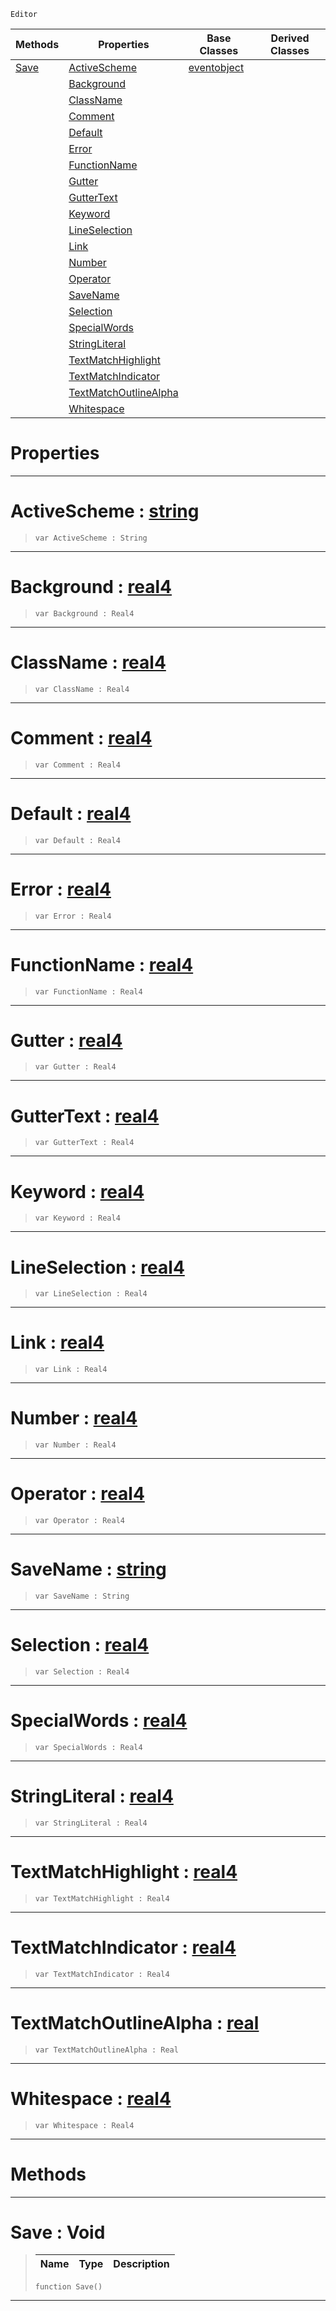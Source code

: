  `Editor`

|Methods|Properties|Base Classes|Derived Classes|
|---|---|---|---|
|[ Save](https://github.com/ZilchEngine/ZilchDocs/blob/master/code_reference/class_reference/colorscheme.md#save-void)|[ ActiveScheme](https://github.com/ZilchEngine/ZilchDocs/blob/master/code_reference/class_reference/colorscheme.md#activescheme-zilch-engine)|[eventobject](https://github.com/ZilchEngine/ZilchDocs/blob/master/code_reference/class_reference/eventobject.md)| |
| |[ Background](https://github.com/ZilchEngine/ZilchDocs/blob/master/code_reference/class_reference/colorscheme.md#background-zilch-engine-d)| | |
| |[ ClassName](https://github.com/ZilchEngine/ZilchDocs/blob/master/code_reference/class_reference/colorscheme.md#classname-zilch-engine-do)| | |
| |[ Comment](https://github.com/ZilchEngine/ZilchDocs/blob/master/code_reference/class_reference/colorscheme.md#comment-zilch-engine-docu)| | |
| |[ Default](https://github.com/ZilchEngine/ZilchDocs/blob/master/code_reference/class_reference/colorscheme.md#default-zilch-engine-docu)| | |
| |[ Error](https://github.com/ZilchEngine/ZilchDocs/blob/master/code_reference/class_reference/colorscheme.md#error-zilch-engine-docume)| | |
| |[ FunctionName](https://github.com/ZilchEngine/ZilchDocs/blob/master/code_reference/class_reference/colorscheme.md#functionname-zilch-engine)| | |
| |[ Gutter](https://github.com/ZilchEngine/ZilchDocs/blob/master/code_reference/class_reference/colorscheme.md#gutter-zilch-engine-docum)| | |
| |[ GutterText](https://github.com/ZilchEngine/ZilchDocs/blob/master/code_reference/class_reference/colorscheme.md#guttertext-zilch-engine-d)| | |
| |[ Keyword](https://github.com/ZilchEngine/ZilchDocs/blob/master/code_reference/class_reference/colorscheme.md#keyword-zilch-engine-docu)| | |
| |[ LineSelection](https://github.com/ZilchEngine/ZilchDocs/blob/master/code_reference/class_reference/colorscheme.md#lineselection-zilch-engin)| | |
| |[ Link](https://github.com/ZilchEngine/ZilchDocs/blob/master/code_reference/class_reference/colorscheme.md#link-zilch-engine-documen)| | |
| |[ Number](https://github.com/ZilchEngine/ZilchDocs/blob/master/code_reference/class_reference/colorscheme.md#number-zilch-engine-docum)| | |
| |[ Operator](https://github.com/ZilchEngine/ZilchDocs/blob/master/code_reference/class_reference/colorscheme.md#operator-zilch-engine-doc)| | |
| |[ SaveName](https://github.com/ZilchEngine/ZilchDocs/blob/master/code_reference/class_reference/colorscheme.md#savename-zilch-engine-doc)| | |
| |[ Selection](https://github.com/ZilchEngine/ZilchDocs/blob/master/code_reference/class_reference/colorscheme.md#selection-zilch-engine-do)| | |
| |[ SpecialWords](https://github.com/ZilchEngine/ZilchDocs/blob/master/code_reference/class_reference/colorscheme.md#specialwords-zilch-engine)| | |
| |[ StringLiteral](https://github.com/ZilchEngine/ZilchDocs/blob/master/code_reference/class_reference/colorscheme.md#stringliteral-zilch-engin)| | |
| |[ TextMatchHighlight](https://github.com/ZilchEngine/ZilchDocs/blob/master/code_reference/class_reference/colorscheme.md#textmatchhighlight-zero)| | |
| |[ TextMatchIndicator](https://github.com/ZilchEngine/ZilchDocs/blob/master/code_reference/class_reference/colorscheme.md#textmatchindicator-zero)| | |
| |[ TextMatchOutlineAlpha](https://github.com/ZilchEngine/ZilchDocs/blob/master/code_reference/class_reference/colorscheme.md#textmatchoutlinealpha-ze)| | |
| |[ Whitespace](https://github.com/ZilchEngine/ZilchDocs/blob/master/code_reference/class_reference/colorscheme.md#whitespace-zilch-engine-d)| | |


 #  Properties


---  
 #  ActiveScheme : [string](https://github.com/ZilchEngine/ZilchDocs/blob/master/code_reference/nada_base_types/string.md)

> 
> ``` lang=cpp, name=Nada
> var ActiveScheme : String


---  
 #  Background : [real4](https://github.com/ZilchEngine/ZilchDocs/blob/master/code_reference/nada_base_types/real4.md)

> 
> ``` lang=cpp, name=Nada
> var Background : Real4


---  
 #  ClassName : [real4](https://github.com/ZilchEngine/ZilchDocs/blob/master/code_reference/nada_base_types/real4.md)

> 
> ``` lang=cpp, name=Nada
> var ClassName : Real4


---  
 #  Comment : [real4](https://github.com/ZilchEngine/ZilchDocs/blob/master/code_reference/nada_base_types/real4.md)

> 
> ``` lang=cpp, name=Nada
> var Comment : Real4


---  
 #  Default : [real4](https://github.com/ZilchEngine/ZilchDocs/blob/master/code_reference/nada_base_types/real4.md)

> 
> ``` lang=cpp, name=Nada
> var Default : Real4


---  
 #  Error : [real4](https://github.com/ZilchEngine/ZilchDocs/blob/master/code_reference/nada_base_types/real4.md)

> 
> ``` lang=cpp, name=Nada
> var Error : Real4


---  
 #  FunctionName : [real4](https://github.com/ZilchEngine/ZilchDocs/blob/master/code_reference/nada_base_types/real4.md)

> 
> ``` lang=cpp, name=Nada
> var FunctionName : Real4


---  
 #  Gutter : [real4](https://github.com/ZilchEngine/ZilchDocs/blob/master/code_reference/nada_base_types/real4.md)

> 
> ``` lang=cpp, name=Nada
> var Gutter : Real4


---  
 #  GutterText : [real4](https://github.com/ZilchEngine/ZilchDocs/blob/master/code_reference/nada_base_types/real4.md)

> 
> ``` lang=cpp, name=Nada
> var GutterText : Real4


---  
 #  Keyword : [real4](https://github.com/ZilchEngine/ZilchDocs/blob/master/code_reference/nada_base_types/real4.md)

> 
> ``` lang=cpp, name=Nada
> var Keyword : Real4


---  
 #  LineSelection : [real4](https://github.com/ZilchEngine/ZilchDocs/blob/master/code_reference/nada_base_types/real4.md)

> 
> ``` lang=cpp, name=Nada
> var LineSelection : Real4


---  
 #  Link : [real4](https://github.com/ZilchEngine/ZilchDocs/blob/master/code_reference/nada_base_types/real4.md)

> 
> ``` lang=cpp, name=Nada
> var Link : Real4


---  
 #  Number : [real4](https://github.com/ZilchEngine/ZilchDocs/blob/master/code_reference/nada_base_types/real4.md)

> 
> ``` lang=cpp, name=Nada
> var Number : Real4


---  
 #  Operator : [real4](https://github.com/ZilchEngine/ZilchDocs/blob/master/code_reference/nada_base_types/real4.md)

> 
> ``` lang=cpp, name=Nada
> var Operator : Real4


---  
 #  SaveName : [string](https://github.com/ZilchEngine/ZilchDocs/blob/master/code_reference/nada_base_types/string.md)

> 
> ``` lang=cpp, name=Nada
> var SaveName : String


---  
 #  Selection : [real4](https://github.com/ZilchEngine/ZilchDocs/blob/master/code_reference/nada_base_types/real4.md)

> 
> ``` lang=cpp, name=Nada
> var Selection : Real4


---  
 #  SpecialWords : [real4](https://github.com/ZilchEngine/ZilchDocs/blob/master/code_reference/nada_base_types/real4.md)

> 
> ``` lang=cpp, name=Nada
> var SpecialWords : Real4


---  
 #  StringLiteral : [real4](https://github.com/ZilchEngine/ZilchDocs/blob/master/code_reference/nada_base_types/real4.md)

> 
> ``` lang=cpp, name=Nada
> var StringLiteral : Real4


---  
 #  TextMatchHighlight : [real4](https://github.com/ZilchEngine/ZilchDocs/blob/master/code_reference/nada_base_types/real4.md)

> 
> ``` lang=cpp, name=Nada
> var TextMatchHighlight : Real4


---  
 #  TextMatchIndicator : [real4](https://github.com/ZilchEngine/ZilchDocs/blob/master/code_reference/nada_base_types/real4.md)

> 
> ``` lang=cpp, name=Nada
> var TextMatchIndicator : Real4


---  
 #  TextMatchOutlineAlpha : [real](https://github.com/ZilchEngine/ZilchDocs/blob/master/code_reference/nada_base_types/real.md)

> 
> ``` lang=cpp, name=Nada
> var TextMatchOutlineAlpha : Real


---  
 #  Whitespace : [real4](https://github.com/ZilchEngine/ZilchDocs/blob/master/code_reference/nada_base_types/real4.md)

> 
> ``` lang=cpp, name=Nada
> var Whitespace : Real4


---  
 #  Methods


---  
 #  Save : Void

> 
> |Name|Type|Description|
> |---|---|---|
> ``` lang=cpp, name=Nada
> function Save()
> ``` 


---  
 

 